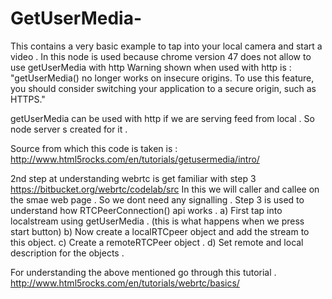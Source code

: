 # GetUserMedia-

This contains a very basic example to tap into your local camera and start a video . In this node is used because chrome version 47 does not allow to use getUserMedia with http 
Warning shown when used with http is :
"getUserMedia() no longer works on insecure origins. To use this feature, you should consider switching your application to a secure origin, such as HTTPS."

getUserMedia can be used with http if we are serving feed from local . So node server s created for it .

Source from which this code is taken is :
http://www.html5rocks.com/en/tutorials/getusermedia/intro/


2nd step at understanding webrtc is get familiar with step 3 https://bitbucket.org/webrtc/codelab/src
In this we will caller and callee on the smae web page . So we dont need any signalling . Step 3 is used to understand how RTCPeerConnection() api works .
  a) First tap into localstream using getUserMedia . (this is what happens when we press start button)
  b) Now create a localRTCpeer object and add the stream to this object.
  c) Create a remoteRTCPeer object .
  d) Set remote and local description for the objects .
  

For understanding the above mentioned go through this tutorial .
http://www.html5rocks.com/en/tutorials/webrtc/basics/
